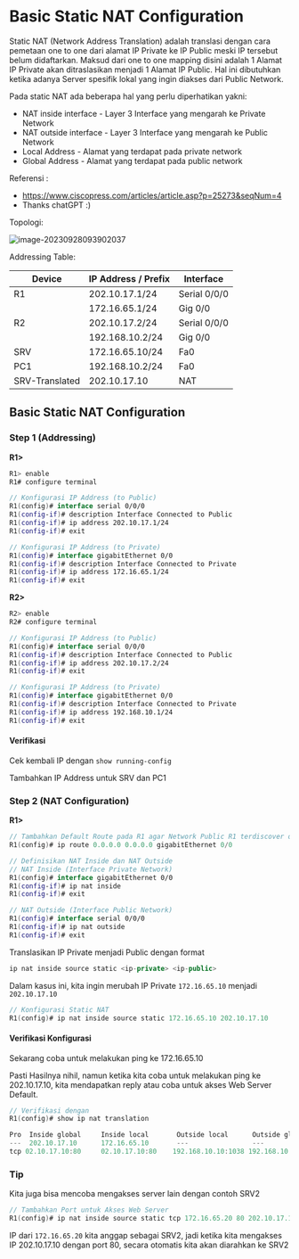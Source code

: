 # Basic Static NAT  Configuration 

Static NAT (Network Address Translation) adalah translasi dengan cara pemetaan one to one dari alamat IP Private ke IP Public meski IP tersebut belum didaftarkan. Maksud dari one to one mapping disini adalah 1 Alamat IP Private akan ditraslasikan menjadi 1 Alamat IP Public. Hal ini dibutuhkan ketika adanya Server spesifik lokal yang ingin diakses dari Public Network. 

Pada static NAT ada beberapa hal yang perlu diperhatikan yakni:

- NAT inside interface - Layer 3 Interface yang mengarah ke Private Network
- NAT outside interface - Layer 3 Interface yang mengarah ke Public Network
- Local Address - Alamat yang terdapat pada private network
- Global Address - Alamat yang terdapat pada public network

Referensi : 

- https://www.ciscopress.com/articles/article.asp?p=25273&seqNum=4
- Thanks chatGPT :)

Topologi:

![image-20230928093902037](C:\Users\tpmst\AppData\Roaming\Typora\typora-user-images\image-20230928093902037.png)

Addressing Table:

| Device         | IP Address / Prefix | Interface    |
| -------------- | ------------------- | ------------ |
| R1             | 202.10.17.1/24      | Serial 0/0/0 |
|                | 172.16.65.1/24      | Gig 0/0      |
| R2             | 202.10.17.2/24      | Serial 0/0/0 |
|                | 192.168.10.2/24     | Gig 0/0      |
| SRV            | 172.16.65.10/24     | Fa0          |
| PC1            | 192.168.10.2/24     | Fa0          |
| SRV-Translated | 202.10.17.10        | NAT          |

## Basic Static NAT Configuration

### Step 1 (Addressing)

**R1>**

```kotlin
R1> enable
R1# configure terminal

// Konfigurasi IP Address (to Public)
R1(config)# interface serial 0/0/0
R1(config-if)# description Interface Connected to Public
R1(config-if)# ip address 202.10.17.1/24
R1(config-if)# exit

// Konfigurasi IP Address (to Private)
R1(config)# interface gigabitEthernet 0/0
R1(config-if)# description Interface Connected to Private
R1(config-if)# ip address 172.16.65.1/24
R1(config-if)# exit
```

**R2>**

```kotlin
R2> enable
R2# configure terminal

// Konfigurasi IP Address (to Public)
R1(config)# interface serial 0/0/0
R1(config-if)# description Interface Connected to Public
R1(config-if)# ip address 202.10.17.2/24
R1(config-if)# exit

// Konfigurasi IP Address (to Private)
R1(config)# interface gigabitEthernet 0/0
R1(config-if)# description Interface Connected to Private
R1(config-if)# ip address 192.168.10.1/24
R1(config-if)# exit
```

#### Verifikasi

Cek kembali IP dengan `show running-config`

Tambahkan IP Address untuk SRV dan PC1

### Step 2 (NAT Configuration)

**R1>**

```kotlin
// Tambahkan Default Route pada R1 agar Network Public R1 terdiscover oleh Netowrk R2
R1(config)# ip route 0.0.0.0 0.0.0.0 gigabitEthernet 0/0

// Definisikan NAT Inside dan NAT Outside
// NAT Inside (Interface Private Network)
R1(config)# interface gigabitEthernet 0/0
R1(config-if)# ip nat inside
R1(config-if)# exit

// NAT Outside (Interface Public Network)
R1(config)# interface serial 0/0/0
R1(config-if)# ip nat outside
R1(config-if)# exit
```

Translasikan IP Private menjadi Public dengan format

```kotlin
ip nat inside source static <ip-private> <ip-public>
```

Dalam kasus ini, kita ingin merubah IP Private `172.16.65.10` menjadi `202.10.17.10` 

```kotlin 
// Konfigurasi Static NAT
R1(config)# ip nat inside source static 172.16.65.10 202.10.17.10
```

#### Verifikasi Konfigurasi

Sekarang coba untuk melakukan ping ke 172.16.65.10

Pasti Hasilnya nihil, namun ketika kita coba untuk melakukan ping ke 202.10.17.10, kita mendapatkan reply atau coba untuk akses Web Server Default.

```kotlin
// Verifikasi dengan
R1(config)# show ip nat translation

Pro  Inside global     Inside local       Outside local      Outside global
---  202.10.17.10      172.16.65.10       ---                ---
tcp 02.10.17.10:80     02.10.17.10:80    192.168.10.10:1038 192.168.10.10:1038
```

### Tip

Kita juga bisa mencoba mengakses server lain dengan contoh SRV2

```kotlin
// Tambahkan Port untuk Akses Web Server
R1(config)# ip nat inside source static tcp 172.16.65.20 80 202.10.17.10 80
```

IP dari `172.16.65.20` kita anggap sebagai SRV2, jadi ketika kita mengakses  IP 202.10.17.10 dengan port 80, secara otomatis kita akan diarahkan ke SRV2